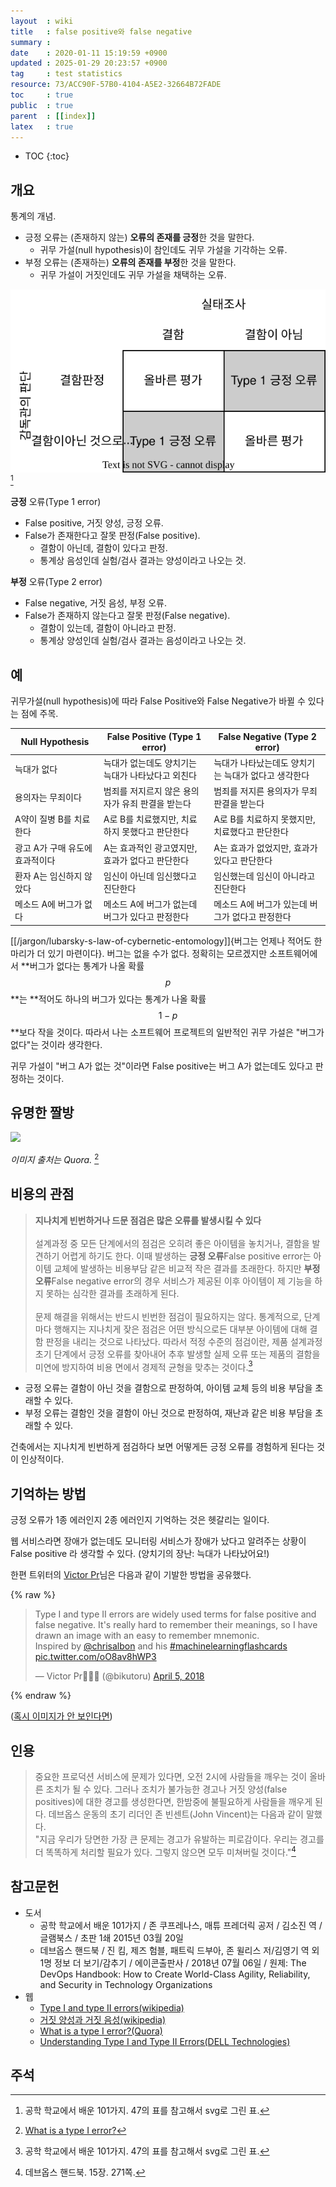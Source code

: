 ```yaml
---
layout  : wiki
title   : false positive와 false negative
summary : 
date    : 2020-01-11 15:19:59 +0900
updated : 2025-01-29 20:23:57 +0900
tag     : test statistics
resource: 73/ACC90F-57B0-4104-A5E2-32664B72FADE
toc     : true
public  : true
parent  : [[index]]
latex   : true
---
```

* TOC
{:toc}

## 개요

통계의 개념.

* 긍정 오류는 (존재하지 않는) **오류의 존재를 긍정**한 것을 말한다.
    * 귀무 가설(null hypothesis)이 참인데도 귀무 가설을 기각하는 오류.
* 부정 오류는 (존재하는) **오류의 존재를 부정**한 것을 말한다.
    * 귀무 가설이 거짓인데도 귀무 가설을 채택하는 오류.


![]( /resource/73/ACC90F-57B0-4104-A5E2-32664B72FADE/error-table.svg )
[^engineering-47]

**긍정** 오류(Type 1 error)
* False positive, 거짓 양성, 긍정 오류.
* False가 존재한다고 잘못 판정(False positive).
    * 결함이 아닌데, 결함이 있다고 판정.
    * 통계상 음성인데 실험/검사 결과는 양성이라고 나오는 것.

**부정** 오류(Type 2 error)
* False negative, 거짓 음성, 부정 오류.
* False가 존재하지 않는다고 잘못 판정(False negative).
    * 결함이 있는데, 결함이 아니라고 판정.
    * 통계상 양성인데 실험/검사 결과는 음성이라고 나오는 것.

## 예

귀무가설(null hypothesis)에 따라 False Positive와 False Negative가 바뀔 수 있다는 점에 주목.

| Null Hypothesis                 | False Positive (Type 1 error)                     | False Negative (Type 2 error)                       |
|---------------------------------|---------------------------------------------------|-----------------------------------------------------|
| 늑대가 없다                     | 늑대가 없는데도 양치기는 늑대가 나타났다고 외친다 | 늑대가 나타났는데도 양치기는 늑대가 없다고 생각한다 |
| 용의자는 무죄이다               | 범죄를 저지르지 않은 용의자가 유죄 판결을 받는다  | 범죄를 저지른 용의자가 무죄 판결을 받는다           |
| A약이 질병 B를 치료한다         | A로 B를 치료했지만, 치료하지 못했다고 판단한다    | A로 B를 치료하지 못했지만, 치료했다고 판단한다      |
| 광고 A가 구매 유도에 효과적이다 | A는 효과적인 광고였지만, 효과가 없다고 판단한다   | A는 효과가 없었지만, 효과가 있다고 판단한다         |
| 환자 A는 임신하지 않았다        | 임신이 아닌데 임신했다고 진단한다                 | 임신했는데 임신이 아니라고 진단한다                 |
| 메소드 A에 버그가 없다          | 메소드 A에 버그가 없는데 버그가 있다고 판정한다   | 메소드 A에 버그가 있는데 버그가 없다고 판정한다     |

[[/jargon/lubarsky-s-law-of-cybernetic-entomology]]{버그는 언제나 적어도 한 마리가 더 있기 마련이다}. 버그는 없을 수가 없다.
정확히는 모르겠지만 소프트웨어에서 **버그가 없다는 통계가 나올 확률 $$p$$**는 **적어도 하나의 버그가 있다는 통계가 나올 확률 $$1-p$$**보다 작을 것이다.
따라서 나는 소프트웨어 프로젝트의 일반적인 귀무 가설은 "버그가 없다"는 것이라 생각한다.

귀무 가설이 "버그 A가 없는 것"이라면 False positive는 버그 A가 없는데도 있다고 판정하는 것이다.


## 유명한 짤방

![]( /resource/73/ACC90F-57B0-4104-A5E2-32664B72FADE/pregnant.jpeg )

_이미지 출처는 Quora._ [^pregnant]

## 비용의 관점

> **지나치게 빈번하거나 드문 점검은 많은 오류를 발생시킬 수 있다**
<br/><br/>
설계과정 중 모든 단계에서의 점검은 오히려 좋은 아이템을 놓치거나, 결함을 발견하기 어렵게 하기도 한다. 이때 발생하는 **긍정 오류**False positive error는 아이템 교체에 발생하는 비용부담 같은 비교적 작은 결과를 초래한다. 하지만 **부정 오류**False negative error의 경우 서비스가 제공된 이후 아이템이 제 기능을 하지 못하는 심각한 결과를 초래하게 된다.
<br/><br/>
문제 해결을 위해서는 반드시 빈번한 점검이 필요하지는 않다. 통계적으로, 단계마다 행해지는 지나치게 잦은 점검은 어떤 방식으로든 대부분 아이템에 대해 결함 판정을 내리는 것으로 나타났다. 따라서 적정 수준의 점검이란, 제품 설계과정 초기 단계에서 긍정 오류를 찾아내어 추후 발생할 실제 오류 또는 제품의 결함을 미연에 방지하여 비용 면에서 경제적 균형을 맞추는 것이다.[^engineering-47]

* 긍정 오류는 결함이 아닌 것을 결함으로 판정하여, 아이템 교체 등의 비용 부담을 초래할 수 있다.
* 부정 오류는 결함인 것을 결함이 아닌 것으로 판정하여, 재난과 같은 비용 부담을 초래할 수 있다.

건축에서는 지나치게 빈번하게 점검하다 보면 어떻게든 긍정 오류를 경험하게 된다는 것이 인상적이다.


## 기억하는 방법

긍정 오류가 1종 에러인지 2종 에러인지 기억하는 것은 헷갈리는 일이다.

웹 서비스라면 장애가 없는데도 모니터링 서비스가 장애가 났다고 알려주는 상황이 False positive 라 생각할 수 있다. (양치기의 장난: 늑대가 나타났어요!)

한편 트위터의 [Victor Pr][twitter-bikutoru]님은 다음과 같이 기발한 방법을 공유했다.

{% raw %}
<blockquote class="twitter-tweet"><p lang="en" dir="ltr">Type I and type II errors are widely used terms for false positive and false negative. It&#39;s really hard to remember their meanings, so I have drawn an image with an easy to remember mnemonic.<br>Inspired by <a href="https://twitter.com/chrisalbon?ref_src=twsrc%5Etfw">@chrisalbon</a> and his <a href="https://twitter.com/hashtag/machinelearningflashcards?src=hash&amp;ref_src=twsrc%5Etfw">#machinelearningflashcards</a> <a href="https://t.co/oO8av8hWP3">pic.twitter.com/oO8av8hWP3</a></p>&mdash; Victor Pr👨🏻‍💻 (@bikutoru) <a href="https://twitter.com/bikutoru/status/981977290430189569?ref_src=twsrc%5Etfw">April 5, 2018</a></blockquote> <script async src="https://platform.twitter.com/widgets.js" charset="utf-8"></script>
{% endraw %}

([혹시 이미지가 안 보인다면]( /resource/73/ACC90F-57B0-4104-A5E2-32664B72FADE/remember.jpeg ))

## 인용

> 중요한 프로덕션 서비스에 문제가 있다면, 오전 2시에 사람들을 깨우는 것이 올바른 조치가 될 수 있다. 그러나 조치가 불가능한 경고나 거짓 양성(false positives)에 대한 경고를 생성한다면, 한밤중에 불필요하게 사람들을 깨우게 된다. 데브옵스 운동의 초기 리더인 존 빈센트(John Vincent)는 다음과 같이 말했다.  
"지금 우리가 당면한 가장 큰 문제는 경고가 유발하는 피로감이다. 우리는 경고를 더 똑똑하게 처리할 필요가 있다. 그렇지 않으면 모두 미쳐버릴 것이다."[^devops-handbook-271]

## 참고문헌

* 도서
    * 공학 학교에서 배운 101가지 / 존 쿠프레나스, 매튜 프레더릭 공저 / 김소진 역 / 글램북스 / 초판 1쇄 2015년 03월 20일
    * 데브옵스 핸드북 / 진 킴, 제즈 험블, 패트릭 드부아, 존 윌리스 저/김영기 역 외 1명 정보 더 보기/감추기 / 에이콘출판사 / 2018년 07월 06일 / 원제: The DevOps Handbook: How to Create World-Class Agility, Reliability, and Security in Technology Organizations
* 웹
    * [Type I and type II errors(wikipedia)][wiki-eng]
    * [거짓 양성과 거짓 음성(wikipedia)][wiki-kor]
    * [What is a type I error?(Quora)][pregnant]
    * [Understanding Type I and Type II Errors(DELL Technologies)][william_schmarzo]

## 주석

[^engineering-47]: 공학 학교에서 배운 101가지. 47의 표를 참고해서 svg로 그린 표.
[^pregnant]: [What is a type I error?][pregnant]
[^william_schmarzo]: [Understanding Type I and Type II Errors(DELL Technologies)][william_schmarzo]
[^devops-handbook-271]: 데브옵스 핸드북. 15장. 271쪽.

[twitter-bikutoru]: https://twitter.com/bikutoru
[pregnant]: https://www.quora.com/What-is-a-type-I-error
[wiki-eng]: https://en.wikipedia.org/wiki/Type_I_and_type_II_errors
[wiki-kor]: https://ko.wikipedia.org/wiki/거짓_양성과_거짓_음성
[william_schmarzo]: https://infocus.dellemc.com/william_schmarzo/understanding-type-i-and-type-ii-errors/

